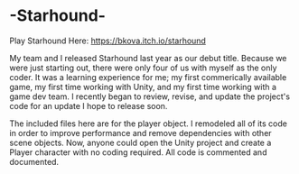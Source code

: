 # -Starhound-
Play Starhound Here: https://bkova.itch.io/starhound

My team and I released Starhound last year as our debut title. Because we were just starting out, there were only four of us with myself as the only coder. It was a learning experience for me; my first commerically available game, my first time working with Unity, and my first time working with a game dev team. I recently began to review, revise, and update the project's code for an update I hope to release soon. 

The included files here are for the player object. I remodeled all of its code in order to improve performance and remove dependencies with other scene objects. Now, anyone could open the Unity project and create a Player character with no coding required. All code is commented and documented. 
